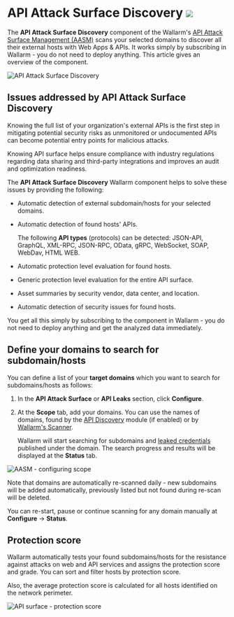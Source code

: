 # API Attack Surface Discovery <a href="../../about-wallarm/subscription-plans/#api-attack-surface"><img src="../../images/api-attack-surface-tag.svg" style="border: none;"></a>

The **API Attack Surface Discovery** component of the Wallarm's [API Attack Surface Management (AASM)](overview.md) scans your selected domains to discover all their external hosts with Web Apps & APIs. It works simply by subscribing in Wallarm - you do not need to deploy anything. This article gives an overview of the component.

![API Attack Surface Discovery](../../images/api-attack-surface/aasm-api-surface.png)

## Issues addressed by API Attack Surface Discovery

Knowing the full list of your organization's external APIs is the first step in mitigating potential security risks as unmonitored or undocumented APIs can become potential entry points for malicious attacks.

Knowing API surface helps ensure compliance with industry regulations regarding data sharing and third-party integrations and improves an audit and optimization readiness.

The **API Attack Surface Discovery** Wallarm component helps to solve these issues by providing the following:

* Automatic detection of external subdomain/hosts for your selected domains.
* Automatic detection of found hosts' APIs.

    The following **API types** (protocols) can be detected: JSON-API, GraphQL, XML-RPC, JSON-RPC, OData, gRPC, WebSocket, SOAP, WebDav, HTML WEB.

* Automatic protection level evaluation for found hosts.
* Generic protection level evaluation for the entire API surface.
* Asset summaries by security vendor, data center, and location.
* Automatic detection of security issues for found hosts.

You get all this simply by subscribing to the component in Wallarm - you do not need to deploy anything and get the analyzed data immediately.

## Define your domains to search for subdomain/hosts

You can define a list of your **target domains** which you want to search for subdomains/hosts as follows:

1. In the **API Attack Surface** or **API Leaks** section, click **Configure**.
1. At the **Scope** tab, add your domains. You can use the names of domains, found by the [API Discovery](../api-discovery/overview.md) module (if enabled) or by [Wallarm's Scanner](../user-guides/scanner.md).

    Wallarm will start searching for subdomains and [leaked credentials](api-leaks.md) published under the domain. The search progress and results will be displayed at the **Status** tab.

![AASM - configuring scope](../../images/api-attack-surface/aasm-scope.png)

Note that domains are automatically re-scanned daily - new subdomains will be added automatically, previously listed but not found during re-scan will be deleted.

You can re-start, pause or continue scanning for any domain manually at **Configure** → **Status**.

## Protection score

Wallarm automatically tests your found subdomains/hosts for the resistance against attacks on web and API services and assigns the protection score and grade. You can sort and filter hosts by protection score.

Also, the average protection score is calculated for all hosts identified on the network perimeter.

![API surface - protection score](../../images/api-attack-surface/aasm-api-surface-protection-score.png)